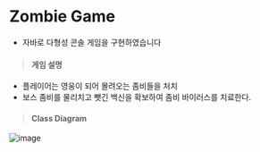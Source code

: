 # Zombie Game
* 자바로 다형성 콘솔 게임을 구현하였습니다

>#### 게임 설명
- 플레이어는 영웅이 되어 몰려오는 좀비들을 처치
- 보스 좀비를 물리치고 뺏긴 백신을 확보하여 좀비 바이러스를 치료한다.

>#### Class Diagram
![image](https://github.com/ghj0595/Zombie/commit/61f84a0261c5d9e79507ba92fb66736a722f4798)
